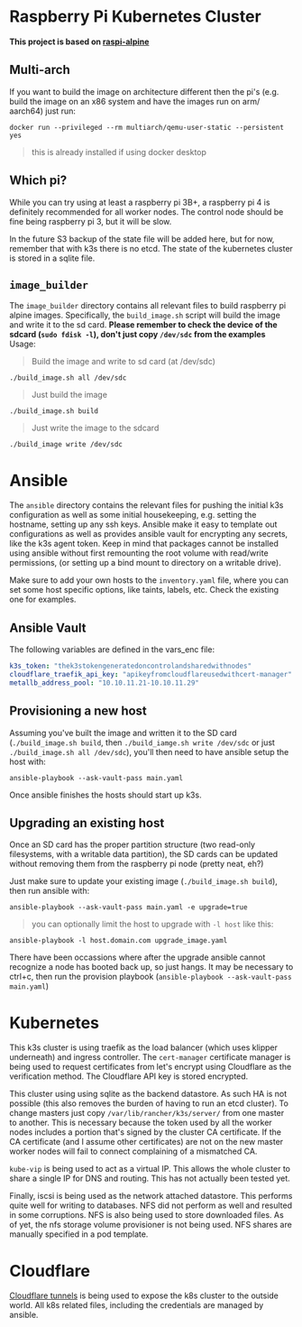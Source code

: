 # Raspberry Pi Kubernetes Cluster
__This project is based on [raspi-alpine](https://github.com/raspi-alpine/builder)__

## Multi-arch
If you want to build the image on architecture different then the pi's (e.g. build the image on an x86 system and have the images run on arm/ aarch64) just run:
```
docker run --privileged --rm multiarch/qemu-user-static --persistent yes
```
> this is already installed if using docker desktop

## Which pi?

While you can try using at least a raspberry pi 3B+, a raspberry pi 4 is definitely recommended for all worker nodes. The control node should be fine being raspberry pi 3, but it will be slow.

In the future S3 backup of the state file will be added here, but for now, remember that with k3s there is no etcd. The state of the kubernetes cluster is stored in a sqlite file.

## `image_builder`
The `image_builder` directory contains all relevant files to build raspberry pi alpine images. Specifically, the `build_image.sh` script will build the image and write it to the sd card.
**Please remember to check the device of the sdcard (`sudo fdisk -l`), don't just copy `/dev/sdc` from the examples**
Usage:
> Build the image and write to sd card (at /dev/sdc)
```shell
./build_image.sh all /dev/sdc
```

> Just build the image
```shell
./build_image.sh build
```

> Just write the image to the sdcard
```shell
./build_image write /dev/sdc
```

# Ansible
The `ansible` directory contains the relevant files for pushing the initial k3s configuration as well as some initial housekeeping, e.g. setting the hostname, setting up any ssh keys. Ansible make it easy to template out configurations as well as provides ansible vault for encrypting any secrets, like the k3s agent token. Keep in mind that packages cannot be installed using ansible without first remounting the root volume with read/write permissions, (or setting up a bind mount to directory on a writable drive).

Make sure to add your own hosts to the `inventory.yaml` file, where you can set some host specific options, like taints, labels, etc. Check the existing one for examples.

## Ansible Vault
The following variables are defined in the vars_enc file:
```yaml
k3s_token: "thek3stokengeneratedoncontrolandsharedwithnodes"
cloudflare_traefik_api_key: "apikeyfromcloudflareusedwithcert-manager"
metallb_address_pool: "10.10.11.21-10.10.11.29"
```

## Provisioning a new host
Assuming you've built the image and written it to the SD card (`./build_image.sh build`, then `./build_iamge.sh write /dev/sdc` or just `./build_image.sh all /dev/sdc`), you'll then need to have ansible setup the host with:
```shell
ansible-playbook --ask-vault-pass main.yaml
```
Once ansible finishes the hosts should start up k3s.

## Upgrading an existing host
Once an SD card has the proper partition structure (two read-only filesystems, with a writable data partition), the SD cards can be updated without removing them from the raspberry pi node (pretty neat, eh?)

Just make sure to update your existing image (`./build_image.sh build`), then run ansible with:
```shell
ansible-playbook --ask-vault-pass main.yaml -e upgrade=true
```
> you can optionally limit the host to upgrade with `-l host` like this:
```shell
ansible-playbook -l host.domain.com upgrade_image.yaml
```

There have been occassions where after the upgrade ansible cannot recognize a node has booted back up, so just hangs. It may be necessary to ctrl+c, then run the provision playbook (`ansible-playbook --ask-vault-pass main.yaml`)

# Kubernetes
This k3s cluster is using traefik as the load balancer (which uses klipper underneath) and ingress controller. The `cert-manager` certificate manager is being used to request certificates from let's encrypt using Cloudflare as the verification method. The Cloudflare API key is stored encrypted.

This cluster using using sqlite as the backend datastore. As such HA is not possible (this also removes the burden of having to run an etcd cluster). To change masters just copy `/var/lib/rancher/k3s/server/` from one master to another. This is necessary because the token used by all the worker nodes includes a portion that's signed by the cluster CA certificate. If the CA certificate (and I assume other certificates) are not on the new master worker nodes will fail to connect complaining of a mismatched CA.

`kube-vip` is being used to act as a virtual IP. This allows the whole cluster to share a single IP for DNS and routing. This has not actually been tested yet.

Finally, iscsi is being used as the network attached datastore. This performs quite well for writing to databases. NFS did not perform as well and resulted in some corruptions. NFS is also being used to store downloaded files. As of yet, the nfs storage volume provisioner is not being used. NFS shares are manually specified in a pod template.

# Cloudflare
[Cloudflare tunnels](https://developers.cloudflare.com/cloudflare-one/tutorials/many-cfd-one-tunnel/) is being used to expose the k8s cluster to the outside world. All k8s related files, including the credentials are managed by ansible.
